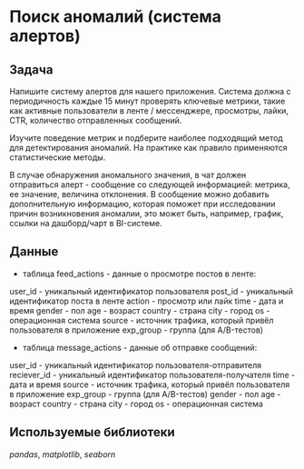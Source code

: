 # Поиск аномалий (система алертов)

## Задача

Напишите систему алертов для нашего приложения. Система должна с периодичность каждые 15 минут проверять ключевые метрики, такие как активные пользователи в ленте / мессенджере, просмотры, лайки, CTR, количество отправленных сообщений. 

Изучите поведение метрик и подберите наиболее подходящий метод для детектирования аномалий. На практике как правило применяются статистические методы. 

В случае обнаружения аномального значения, в чат должен отправиться алерт - сообщение со следующей информацией: метрика, ее значение, величина отклонения.
В сообщение можно добавить дополнительную информацию, которая поможет при исследовании причин возникновения аномалии, это может быть, например,  график, ссылки на дашборд/чарт в BI-системе. 

## Данные

- таблица feed_actions - данные о просмотре постов в ленте:

user_id - уникальный идентификатор пользователя
post_id - уникальный идентификатор поста в ленте
action - просмотр или лайк
time - дата и время
gender - пол
age - возраст
country - страна
city - город
os - операционная система
source - источник трафика, который привёл пользователя в приложение
exp_group - группа (для A/B-тестов)

- таблица message_actions - данные об отправке сообщений:

user_id - уникальный идентификатор пользователя-отправителя
reciever_id - уникальный идентификатор пользователя-получателя
time - дата и время
source - источник трафика, который привёл пользователя в приложение
exp_group - группа (для A/B-тестов)
gender - пол
age - возраст
country - страна
city - город
os - операционная система

## Используемые библиотеки

*pandas*, *matplotlib*, *seaborn*

